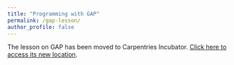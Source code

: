 ```yaml
---
title: "Programming with GAP"
permalink: /gap-lesson/
author_profile: false
---
```


The lesson on GAP has been moved to Carpentries Incubator.
[Click here to access its new location](http://carpentries-incubator.github.io/gap-lesson).
